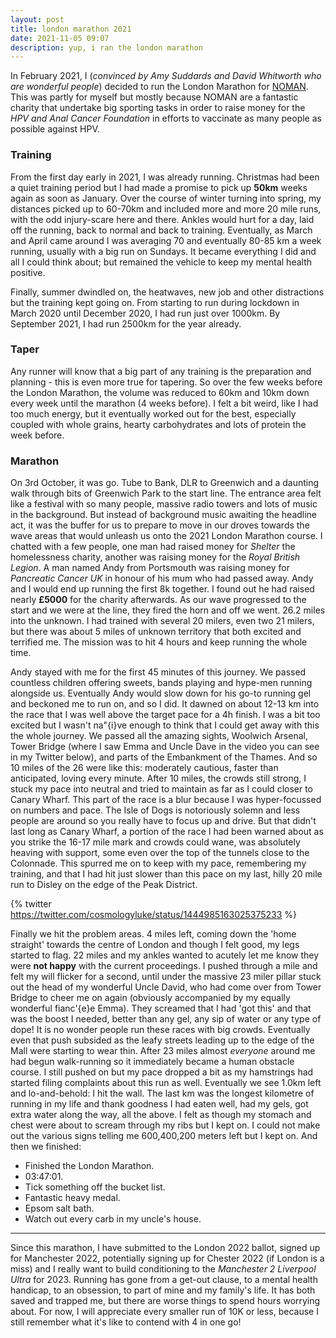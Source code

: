 ```yaml
---
layout: post
title: london marathon 2021
date: 2021-11-05 09:07
description: yup, i ran the london marathon
---
```

In February 2021, I (_convinced by Amy Suddards and David Whitworth who are wonderful people_) decided to run the London Marathon for [NOMAN](https://nomancampaign.org). This was partly for myself but mostly because NOMAN are a fantastic charity that undertake big sporting tasks in order to raise money for the _HPV and Anal Cancer Foundation_ in efforts to vaccinate as many people as possible against HPV.

### Training
From the first day early in 2021, I was already running. Christmas had been a quiet training period but I had made a promise to pick up **50km** weeks again as soon as January. Over the course of winter turning into spring, my distances picked up to 60-70km and included more and more 20 mile runs, with the odd injury-scare here and there. Ankles would hurt for a day, laid off the running, back to normal and back to training. Eventually, as March and April came around I was averaging 70 and eventually 80-85 km a week running, usually with a big run on Sundays. It became everything I did and all I could think about; but remained the vehicle to keep my mental health positive.

Finally, summer dwindled on, the heatwaves, new job and other distractions but the training kept going on. From starting to run during lockdown in March 2020 until December 2020, I had run just over 1000km. By September 2021, I had run 2500km for the year already.

### Taper
Any runner will know that a big part of any training is the preparation and planning - this is even more true for tapering. So over the few weeks before the London Marathon, the volume was reduced to 60km and 10km down every week until the marathon (4 weeks before). I felt a bit weird, like I had too much energy, but it eventually worked out for the best, especially coupled with whole grains, hearty carbohydrates and lots of protein the week before.

### Marathon
On 3rd October, it was go. Tube to Bank, DLR to Greenwich and a daunting walk through bits of Greenwich Park to the start line. The entrance area felt like a festival with so many people, massive radio towers and lots of music in the background. But instead of background music awaiting the headline act, it was the buffer for us to prepare to move in our droves towards the wave areas that would unleash us onto the 2021 London Marathon course. I chatted with a few people, one man had raised money for _Shelter_ the homelessness charity, another was raising money for the _Royal British Legion_. A man named Andy from Portsmouth was raising money for _Pancreatic Cancer UK_ in honour of his mum who had passed away. Andy and I would end up running the first 8k together. I found out he had raised nearly **£5000** for the charity afterwards. As our wave progressed to the start and we were at the line, they fired the horn and off we went. 26.2 miles into the unknown. I had trained with several 20 milers, even two 21 milers, but there was about 5 miles of unknown territory that both excited and terrified me. The mission was to hit 4 hours and keep running the whole time.

Andy stayed with me for the first 45 minutes of this journey. We passed countless children offering sweets, bands playing and hype-men running alongside us. Eventually Andy would slow down for his go-to running gel and beckoned me to run on, and so I did. It dawned on about 12-13 km into the race that I was well above the target pace for a 4h finish. I was a bit too excited but I wasn't na\"{i}ve enough to think that I could get away with this the whole journey. We passed all the amazing sights, Woolwich Arsenal, Tower Bridge (where I saw Emma and Uncle Dave in the video you can see in my Twitter below), and parts of the Embankment of the Thames. And so 10 miles of the 26 were like this: moderately cautious, faster than anticipated, loving every minute. After 10 miles, the crowds still strong, I stuck my pace into neutral and tried to maintain as far as I could closer to Canary Wharf. This part of the race is a blur because I was hyper-focussed on numbers and pace. The Isle of Dogs is notoriously solemn and less people are around so you really have to focus up and drive. But that didn't last long as Canary Wharf, a portion of the race I had been warned about as you strike the 16-17 mile mark and crowds could wane, was absolutely heaving with support, some even over the top of the tunnels close to the Colonnade. This spurred me on to keep with my pace, remembering my training, and that I had hit just slower than this pace on my last, hilly 20 mile run to Disley on the edge of the Peak District.

{% twitter https://twitter.com/cosmologyluke/status/1444985163025375233 %}

Finally we hit the problem areas. 4 miles left, coming down the 'home straight' towards the centre of London and though I felt good, my legs started to flag. 22 miles and my ankles wanted to acutely let me know they were **not happy** with the current proceedings. I pushed through a mile and felt my will flicker for a second, until under the massive 23 miler pillar stuck out the head of my wonderful Uncle David, who had come over from Tower Bridge to cheer me on again (obviously accompanied by my equally wonderful fianc\'{e}e Emma). They screamed that I had 'got this' and that was the boost I needed, better than any gel, any sip of water or any type of dope! It is no wonder people run these races with big crowds. Eventually even that push subsided as the leafy streets leading up to the edge of the Mall were starting to wear thin. After 23 miles almost _everyone_ around me had begun walk-running so it immediately became a human obstacle course. I still pushed on but my pace dropped a bit as my hamstrings had started filing complaints about this run as well. Eventually we see 1.0km left and lo-and-behold: I hit the wall. The last km was the longest kilometre of running in my life and thank goodness I had eaten well, had my gels, got extra water along the way, all the above. I felt as though my stomach and chest were about to scream through my ribs but I kept on. I could not make out the various signs telling me 600,400,200 meters left but I kept on. And then we finished:

 - Finished the London Marathon.
 - 03:47:01.
 - Tick something off the bucket list.
 - Fantastic heavy medal.
 - Epsom salt bath.
 - Watch out every carb in my uncle's house.


---

Since this marathon, I have submitted to the London 2022 ballot, signed up for Manchester 2022, potentially signing up for Chester 2022 (if London is a miss) and I really want to build conditioning to the _Manchester 2 Liverpool Ultra_ for 2023. Running has gone from a get-out clause, to a mental health handicap, to an obsession, to part of mine and my family's life. It has both saved and trapped me, but there are worse things to spend hours worrying about. For now, I will appreciate every smaller run of 10K or less, because I still remember what it's like to contend with 4 in one go!
